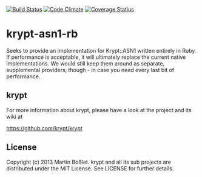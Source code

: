 [![Build Status](https://secure.travis-ci.org/krypt/krypt-asn1-rb.png)](http://travis-ci.org/krypt/krypt-asn1-rb)
[![Code Climate](https://codeclimate.com/github/krypt/krypt-asn1-rb.png)](https://codeclimate.com/github/krypt/krypt-asn1-rb)
[![Coverage Statius](https://coveralls.io/repos/krypt/krypt-asn1-rb/badge.png?branch=master)](https://coveralls.io/r/krypt/krypt-asn1-rb)

# krypt-asn1-rb


Seeks to provide an implementation for Krypt::ASN1 written entirely in Ruby. If
performance is acceptable, it will ultimately replace the current native
implementations. We would still keep them around as separate, supplemental
providers, though - in case you need every last bit of performance. 


## krypt

For more information about krypt, please have a
look at the project and its wiki at

https://github.com/krypt/krypt

## License

Copyright (c) 2013 Martin Boßlet.
krypt and all its sub projects are distributed under the MIT
License. See LICENSE for further details.

